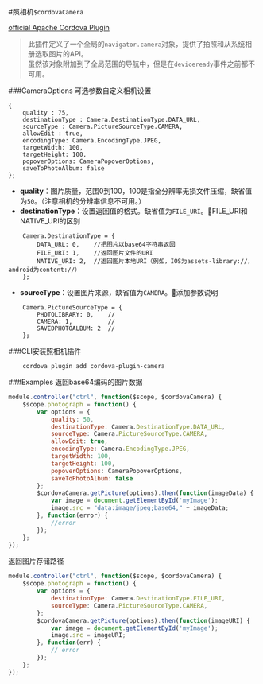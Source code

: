 #照相机`$cordovaCamera`

[official Apache Cordova Plugin](https://github.com/apache/cordova-plugin-camera)

>此插件定义了一个全局的`navigator.camera`对象，提供了拍照和从系统相册选取图片的API。<br>
虽然该对象附加到了全局范围的导航中，但是在`deviceready`事件之前都不可用。

###CameraOptions
可选参数自定义相机设置
```
{
    quality : 75,
    destinationType : Camera.DestinationType.DATA_URL,
    sourceType : Camera.PictureSourceType.CAMERA,
    allowEdit : true,
    encodingType: Camera.EncodingType.JPEG,
    targetWidth: 100,
    targetHeight: 100,
    popoverOptions: CameraPopoverOptions,
    saveToPhotoAlbum: false 
};
```
* **quality**：图片质量，范围0到100，100是指全分辨率无损文件压缩，缺省值为`50`。（注意相机的分辨率信息不可用。）
* **destinationType**：设置返回值的格式。缺省值为`FILE_URI`。:kiss:FILE_URI和NATIVE_URI的区别
```
    Camera.DestinationType = {
        DATA_URL: 0,    //把图片以base64字符串返回
        FILE_URI: 1,    //返回图片文件的URI
        NATIVE_URI: 2,  //返回图片本地URI（例如，IOS为assets-library://，android为content://）
    };
```
* **sourceType**：设置图片来源，缺省值为`CAMERA`。:kiss:添加参数说明
```
    Camera.PictureSourceType = {
        PHOTOLIBRARY: 0,    //
        CAMERA: 1,          //
        SAVEDPHOTOALBUM: 2  //
    };
```


###CLI安装照相机插件
```
    cordova plugin add cordova-plugin-camera
```

###Examples
返回base64编码的图片数据
```javascript
module.controller("ctrl", function($scope, $cordovaCamera) {
    $scope.photograph = function() {
        var options = {
            quality: 50,
            destinationType: Camera.DestinationType.DATA_URL,
            sourceType: Camera.PictureSourceType.CAMERA,
            allowEdit: true,
            encodingType: Camera.EncodingType.JPEG,
            targetWidth: 100,
            targetHeight: 100,
            popoverOptions: CameraPopoverOptions,
            saveToPhotoAlbum: false
        };
        $cordovaCamera.getPicture(options).then(function(imageData) {
            var image = document.getElementById('myImage');
            image.src = "data:image/jpeg;base64," + imageData;
        }, function(error) {
            //error
        });
    };
});
```
返回图片存储路径
```javascript
module.controller("ctrl", function($scope, $cordovaCamera) {
    $scope.photograph = function() {
        var options = {
            destinationType: Camera.DestinationType.FILE_URI,
            sourceType: Camera.PictureSourceType.CAMERA,
        };
        $cordovaCamera.getPicture(options).then(function(imageURI) {
            var image = document.getElementById('myImage');
            image.src = imageURI;
        }, function(err) {
            // error
        });
    };
});
```
